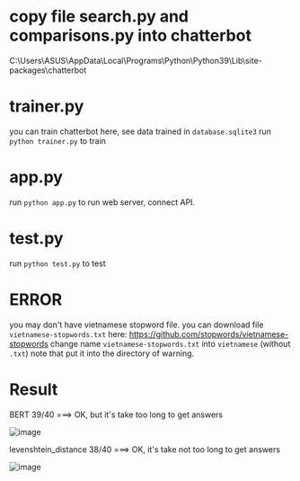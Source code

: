
# copy file search.py and comparisons.py into chatterbot
C:\Users\ASUS\AppData\Local\Programs\Python\Python39\Lib\site-packages\chatterbot
# trainer.py
you can train chatterbot here, see data trained in `database.sqlite3`
run `python trainer.py` to train

# app.py
run `python app.py` to run web server, connect API.

# test.py
run `python test.py` to test

# ERROR
you may don't have vietnamese stopword file.
you can download file `vietnamese-stopwords.txt` here: https://github.com/stopwords/vietnamese-stopwords
change name `vietnamese-stopwords.txt` into `vietnamese` (without `.txt`)
note that put it into the directory of warning.


# Result

BERT 39/40 ===> OK, but it's take too long to get answers

![image](https://user-images.githubusercontent.com/35862674/152638656-533e8db8-18f5-4313-b3ed-ab72c8dc2d72.png)

levenshtein_distance 38/40 ===> OK, it's take not too long to get answers

![image](https://user-images.githubusercontent.com/35862674/152638863-68ac8bcc-dc53-4590-a956-507b3251281c.png)
